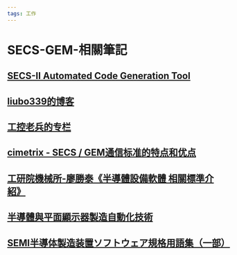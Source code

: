 ```yaml
---
tags: 工作
---
```

# SECS-GEM-相關筆記

## [SECS-II Automated Code Generation Tool](http://www.hume.com/secs/)

## [liubo339的博客](https://blog.csdn.net/liubo339/category_9201416.html?spm=1001.2014.3001.5482)


## [工控老兵的专栏](https://blog.csdn.net/jxb_memory/category_9885599.html?utm_medium=distribute.pc_relevant_download.none-task-other-baidujs-1.nonecase&depth_1-utm_source=distribute.pc_relevant_download.none-task-other-baidujs-1.nonecase)


## [cimetrix - SECS / GEM通信标准的特点和优点](https://www.cimetrix.com/cn/secs-gem-features-and-benefits-blog#ch1)

## [工研院機械所-廖勝泰《半導體設備軟體 相關標準介紹》](http://www.tami.org.tw/market/20030108-2.htm)

## [半導體與平面顯示器製造自動化技術](http://hrst.ncue.edu.tw/ezfiles/13/1013/img/356/75.pdf)

## [SEMI半導体製造装置ソフトウェア規格用語集（一部）](https://www.semi.org/zh/EventsTradeshows/Standards/CTR_029408)